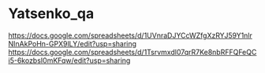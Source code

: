 # Yatsenko_qa
https://docs.google.com/spreadsheets/d/1UVnraDJYCcWZfgXzRYJ59Y1nlrNInAkPoHn-GPX9lLY/edit?usp=sharing
https://docs.google.com/spreadsheets/d/1Tsrvmxdl07qrR7Ke8nbRFFQFeQCi5-6kozbsI0mKFqw/edit?usp=sharing